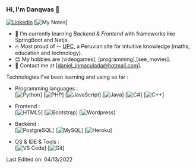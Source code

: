 ### Hi, I'm Danqwas 👋 

[![Linkedin](https://img.shields.io/badge/-LinkedIn-blue?style=flat&logo=Linkedin&logoColor=white&link=https://www.linkedin.com/in/dinhanhthi/)](https://www.linkedin.com/in/daniel-jes%C3%BAs-echegaray-apac-a21942228/)
[![My Notes](https://img.shields.io/badge/-My%20Notes-009e22?style=flat&logo=data:image/png;base64,iVBORw0KGgoAAAANSUhEUgAAAA4AAAARCAQAAABHwVUUAAAAxklEQVQYlYWROw6BQRSFp1LRW4BaqUCswAJsQYJoJDQsAI0VSIgIpUKjIgqxAIlGoSXexPNz+ecvMDi3uvnmzD0zVymFkwI9ui/Vo4JH4SDEhE9diSkCZMkzZ0Wblq6pwBspJdcGWUgzJEqDOk3S1DTES5IyGwbi37FmL0eqNnQToc+RMQkZkCVHnI4NXYQZcZZmz/ZZOy429JGhJIHepQP5ZeKn/jr1zJMZWmkPZmi9c/ktUNCAtNP625kZ/tqKeuQtmvd5B5bhnUU8EVlfAAAAAElFTkSuQmCC&link=https://dinhanhthi.com/notes)]


- 🌱 I’m currently learning *Backend* & *Frontend* with frameworks like SpringBoot and Netjs.
- 🔥 Most proud of -- [UPC](https://www.upc.edu.pe/), a Peruvian site for intuitive knowledge (maths, education and technology).
- 😍 My hobbies are [videogames], [programming],[see_movies].
- 💌 Contact me at [daniel_inmaculada@hotmail.com].

Technologies I've been learning and using so far :

- Programming languages : <br />
    [![Python](http://img.shields.io/badge/-Python-eee?style=flat-square&logo=python&logoColor#F7BD2F)]
    [![PHP](http://img.shields.io/badge/-PHP-eee?style=flat-square&logo=php&logoColor=4951aa)]
    [![JavaScript](https://img.shields.io/badge/-JavaScript-eee?style=flat-square&logo=javascript&logoColor=DD9C25)]
    [![Java](https://img.shields.io/badge/-Java-eee?style=flat-square&logo=java&logoColor=DD9C25)]
    [![C#](https://img.shields.io/badge/-Csharp-eee?style=flat-square&logo=csharp&logoColor=DD9C25)]
    [![C++](https://img.shields.io/badge/-Cplusplus-eee?style=flat-square&logo=cplusplus&logoColor=DD9C25)]
    
   

- Frontend : <br />
    [![HTML5](http://img.shields.io/badge/-HTML5-eee?style=flat-square&logo=html5&logoColor=E34F26)]
    [![Bootstrap](http://img.shields.io/badge/-Bootstrap-eee?style=flat-square&logo=bootstrap&logoColor=563D7C)]
    [![Wordpress](http://img.shields.io/badge/-Wordpress-eee?style=flat-square&logo=wordpress&logoColor=21759B)]
- Backend : <br />
    [![PostgreSQL](https://img.shields.io/badge/-PostgreSQL-eee?style=flat-square&logo=postgresql&logoColor=0273B7)]
    [![MySQL](http://img.shields.io/badge/-MySQL-eee?style=flat-square&logo=mysql&logoColor=4479A1)]
    [![Heroku](https://img.shields.io/badge/-Heroku-eee?style=flat-square&logo=heroku&logoColor=430098)]
- OS & IDE & Tools : <br />
    [![VS Code](http://img.shields.io/badge/-VS%20Code-eee?style=flat-square&logo=visual-studio-code&logoColor=007ACC)]
    [![Git](http://img.shields.io/badge/-Git-eee?style=flat-square&logo=git&logoColor=F05032)]


Last Edited on: 04/13/2022
